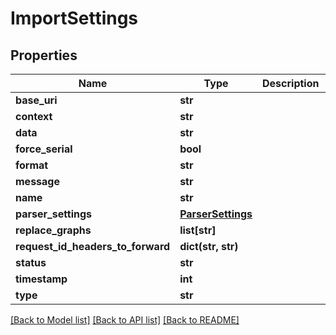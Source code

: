 # ImportSettings

## Properties
Name | Type | Description | Notes
------------ | ------------- | ------------- | -------------
**base_uri** | **str** |  | [optional] 
**context** | **str** |  | [optional] 
**data** | **str** |  | [optional] 
**force_serial** | **bool** |  | [optional] 
**format** | **str** |  | [optional] 
**message** | **str** |  | [optional] 
**name** | **str** |  | [optional] 
**parser_settings** | [**ParserSettings**](ParserSettings.md) |  | [optional] 
**replace_graphs** | **list[str]** |  | [optional] 
**request_id_headers_to_forward** | **dict(str, str)** |  | [optional] 
**status** | **str** |  | [optional] 
**timestamp** | **int** |  | [optional] 
**type** | **str** |  | [optional] 

[[Back to Model list]](../../README.md#documentation-for-models) [[Back to API list]](../../README.md#documentation-for-api-endpoints) [[Back to README]](../../README.md)


